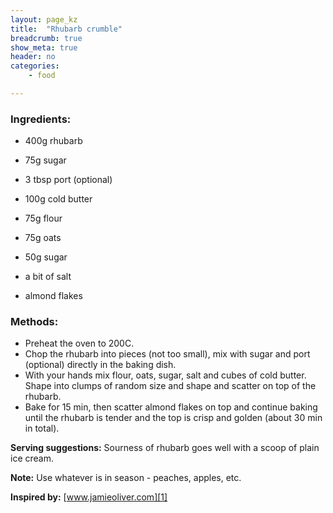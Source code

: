 ```yaml
---
layout: page_kz
title:  "Rhubarb crumble"
breadcrumb: true
show_meta: true
header: no
categories:
    - food

---
```


### Ingredients:

* 400g rhubarb
* 75g sugar
* 3 tbsp port (optional)

* 100g cold butter
* 75g flour
* 75g oats
* 50g sugar
* a bit of salt
* almond flakes

### Methods:

* Preheat the oven to 200C.
* Chop the rhubarb into pieces (not too small), mix with sugar and port (optional) directly in the baking dish.
* With your hands mix flour, oats, sugar, salt and cubes of cold butter. Shape into clumps of random size and shape and scatter on top of the rhubarb.
* Bake for 15 min, then scatter almond flakes on top and continue baking until the rhubarb is tender and the top is crisp and golden (about 30 min in total).

**Serving suggestions:** Sourness of rhubarb goes well with a scoop of plain ice cream.

**Note:** Use whatever is in season - peaches, apples, etc.

**Inspired by:** [www.jamieoliver.com][1]

[1]: https://www.jamieoliver.com/features/how-to-make-rhubarb-crumble/